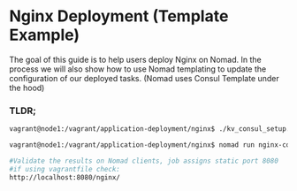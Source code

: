 # Nginx Deployment (Template Example)
The goal of this guide is to help users deploy Nginx on Nomad. In the process we will also show how to use Nomad templating to update the configuration of our deployed tasks. (Nomad uses Consul Template under the hood) 

### TLDR;
```bash
vagrant@node1:/vagrant/application-deployment/nginx$ ./kv_consul_setup.sh

vagrant@node1:/vagrant/application-deployment/nginx$ nomad run nginx-consul.nomad

#Validate the results on Nomad clients, job assigns static port 8080 
#if using vagrantfile check:
http://localhost:8080/nginx/

```

